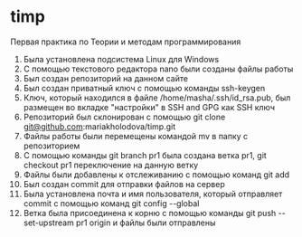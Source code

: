 # timp
Первая практика по Теории и методам программирования

1. Была установлена подсистема Linux для Windows
2. С помощью текстового редактора nano были созданы файлы работы
3. Был создан репозиторий на данном сайте
4. Был создан приватный ключ с помощью команды ssh-keygen
5. Ключ, который находился в файле /home/masha/.ssh/id_rsa.pub, был размещен во вкладке "настройки" в SSH and GPG как SSH ключ
6. Репозиторий был склонирован с помощью git clone git@github.com:mariakholodova/timp.git
7. Файлы работы были перемещены командой mv в папку с репозиторием
8. С помощью команды git branch pr1 была создана ветка pr1, git checkout pr1 переключение на данную ветку
9. Файлы были добавлены к отслеживанию с помощью команд git add
10. Был создан commit для отправки файлов на сервер
11. Была установлена почта и имя пользователя, который отправляет commit с помощью команд git config --global
12. Ветка была присоединена к корню с помощью команды git push --set-upstream pr1 origin и файлы были отправлены
